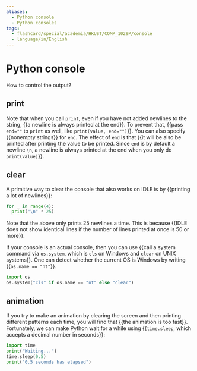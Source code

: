 ```yaml
---
aliases:
  - Python console
  - Python consoles
tags:
  - flashcard/special/academia/HKUST/COMP_1029P/console
  - language/in/English
---
```


# Python console

How to control the output?

## print

Note that when you call `print`, even if you have not added newlines to the string, {{a newline is always printed at the end}}. To prevent that, {{pass `end=""` to `print` as well, like `print(value, end="")`}}. You can also specify {{nonempty strings}} for `end`. The effect of `end` is that {{it will be also be printed after printing the value to be printed. Since `end` is by default a newline `\n`, a newline is always printed at the end when you only do `print(value)`}}. <!--SR:!2026-03-17,591,330!2025-01-09,262,330!2024-11-11,217,330!2024-11-24,208,310-->

## clear

A primitive way to clear the console that also works on IDLE is by {{printing a lot of newlines}}: <!--SR:!2024-12-24,251,330-->

```Python
for _ in range(4):
  print("\n" * 25)
```

Note that the above only prints 25 newlines a time. This is because {{IDLE does not show identical lines if the number of lines printed at once is 50 or more}}. <!--SR:!2024-09-21,165,310-->

If your console is an actual console, then you can use {{call a system command via `os.system`, which is `cls` on Windows and `clear` on UNIX systems}}. One can detect whether the current OS is Windows by writing {{`os.name == "nt"`}}. <!--SR:!2024-11-19,204,310!2025-01-10,262,330-->

```Python
import os
os.system("cls" if os.name == "nt" else "clear")
```

## animation

If you try to make an animation by clearing the screen and then printing different patterns each time, you will find that {{the animation is too fast}}. Fortunately, we can make Python wait for a while using {{`time.sleep`, which accepts a decimal number in seconds}}: <!--SR:!2024-12-20,246,330!2024-10-02,169,310-->

```Python
import time
print("Waiting...")
time.sleep(0.5)
print("0.5 seconds has elapsed")
```
